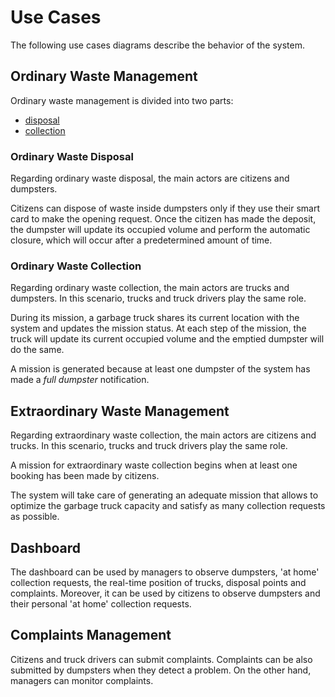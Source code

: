 # Use Cases

The following use cases diagrams describe the behavior of the system.

## Ordinary Waste Management

Ordinary waste management is divided into two parts:

* [disposal](#ordinary-waste-disposal)
* [collection](#ordinary-waste-collection)

### Ordinary Waste Disposal

Regarding ordinary waste disposal, the main actors are citizens and dumpsters.

<!--![Diagram Image Link](./ordinary-disposal-use-cases.pm.puml)-->

Citizens can dispose of waste inside dumpsters only if they use their smart card to make the opening request. Once the citizen has made the deposit, the dumpster will update its occupied volume and perform the automatic closure, which will occur after a predetermined amount of time.

### Ordinary Waste Collection

Regarding ordinary waste collection, the main actors are trucks and dumpsters. In this scenario, trucks and truck drivers play the same role.

<!--![Diagram Image Link](./ordinary-collection-use-cases.pm.puml)-->

During its mission, a garbage truck shares its current location with the system and updates the mission status.
At each step of the mission, the truck will update its current occupied volume and the emptied dumpster will do the same.

A mission is generated because at least one dumpster of the system has made a _full dumpster_ notification.

## Extraordinary Waste Management

Regarding extraordinary waste collection, the main actors are citizens and trucks. In this scenario, trucks and truck drivers play the same role.

<!--![Diagram Image Link](./extraordinary-management-use-cases.pm.puml)-->

A mission for extraordinary waste collection begins when at least one booking has been made by citizens.

The system will take care of generating an adequate mission that allows to optimize the garbage truck capacity and satisfy as many collection requests as possible.

## Dashboard

The dashboard can be used by managers to observe dumpsters, 'at home' collection requests, the real-time position of trucks, disposal points and complaints. Moreover, it can be used by citizens to observe dumpsters and their personal 'at home' collection requests.

<!--![Diagram Image Link](./dashboard-use-cases.pm.puml)-->

## Complaints Management

Citizens and truck drivers can submit complaints. Complaints can be also submitted by dumpsters when they detect a problem. On the other hand, managers can monitor complaints.

<!--![Diagram Image Link](./complaints-use-cases.pm.puml)-->